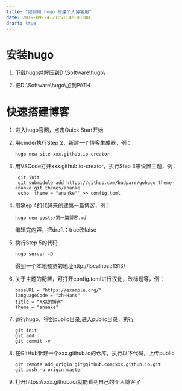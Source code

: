 ```yaml
---
title: "如何用 hugo 搭建个人博客用"
date: 2019-09-24T21:51:42+08:00
draft: true
---
```


# 安装hugo

1. 下载hugo并解压到D:\Software\hugo\

2. 把D:\Software\hugo\加到PATH

# 快速搭建博客

1. 进入hugo官网，点击Quick Start开始


2. 用cmder执行Step 2，新建一个博客生成器，例：
    ```
    hugo new site xxx.github.io-creator
    ```

3. 用VSCode打开xxx.github.io-creator，执行Step 3来设置主题，例：
   ```
    git init
    git submodule add https://github.com/budparr/gohugo-theme-ananke.git themes/ananke
    echo 'theme = "ananke"' >> config.toml
    ```

4. 用Step 4的代码来创建第一篇博客，例：
    ```
    hugo new posts/第一篇博客.md
    ```
    编辑完内容，把draft：true改false

5. 执行Step 5的代码
    ```
    hugo server -D
    ```
    得到一个本地预览的地址http://localhost:1313/

6. 关于主题的配置，可打开config.toml进行汉化，改标题等，例：
    ```
    baseURL = "https://example.org/"
    languageCode = "zh-Hans"
    title = "XXX的博客"
    theme = "ananke"
    ```

7. 运行hugo，得到public目录,进入public目录，执行
 
    ```
    git init
    git add .
    git commit -v
    ```

8. 在GitHub新建一个xxx.github.io的仓库，执行以下代码，上传public
    ```
    git remote add origin git@github.com:xxx.github.io.git
    git push -u origin master
    ```

9. 打开https://xxx.github.io/就能看到自己的个人博客了